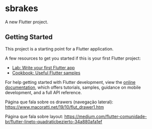 # sbrakes

A new Flutter project.

## Getting Started

This project is a starting point for a Flutter application.

A few resources to get you started if this is your first Flutter project:

- [Lab: Write your first Flutter app](https://docs.flutter.dev/get-started/codelab)
- [Cookbook: Useful Flutter samples](https://docs.flutter.dev/cookbook)

For help getting started with Flutter development, view the
[online documentation](https://docs.flutter.dev/), which offers tutorials,
samples, guidance on mobile development, and a full API reference.


Página que fala sobre os drawers (navegação lateral):
https://www.macoratti.net/19/10/flut_drawer1.htm

Página que fala sobre layout:
https://medium.com/flutter-comunidade-br/flutter-lineto-quadraticbezierto-34a880afa1ef

